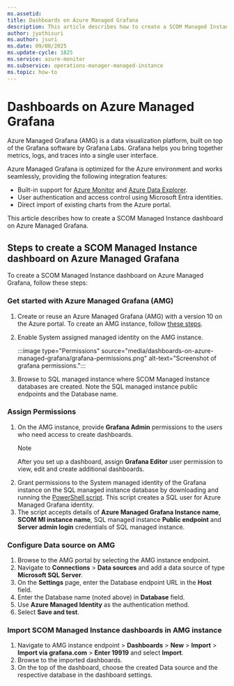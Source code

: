 ```yaml
---
ms.assetid: 
title: Dashboards on Azure Managed Grafana
description: This article describes how to create a SCOM Managed Instance dashboard on Azure Managed Grafana.
author: jyothisuri
ms.author: jsuri
ms.date: 09/08/2025
ms.update-cycle: 1825
ms.service: azure-monitor
ms.subservice: operations-manager-managed-instance
ms.topic: how-to
---
```


# Dashboards on Azure Managed Grafana

Azure Managed Grafana (AMG) is a data visualization platform, built on top of the Grafana software by Grafana Labs. Grafana helps you bring together metrics, logs, and traces into a single user interface.

Azure Managed Grafana is optimized for the Azure environment and works seamlessly, providing the following integration features:

- Built-in support for [Azure Monitor](/azure/azure-monitor/) and [Azure Data Explorer](/azure/data-explorer/).
- User authentication and access control using Microsoft Entra identities.
- Direct import of existing charts from the Azure portal.

This article describes how to create a SCOM Managed Instance dashboard on Azure Managed Grafana.

## Steps to create a SCOM Managed Instance dashboard on Azure Managed Grafana

To create a SCOM Managed Instance dashboard on Azure Managed Grafana, follow these steps:

### Get started with Azure Managed Grafana (AMG)

1. Create or reuse an Azure Managed Grafana (AMG) with a version 10 on the Azure portal. To create an AMG instance, follow [these steps](/azure/managed-grafana/quickstart-managed-grafana-portal).
2. Enable System assigned managed identity on the AMG instance.

     :::image type="Permissions" source="media/dashboards-on-azure-managed-grafana/grafana-permissions.png" alt-text="Screenshot of grafana permissions.":::
3. Browse to SQL managed instance where SCOM Managed Instance databases are created. Note the SQL managed instance public endpoints and the Database name.

### Assign Permissions

1. On the AMG instance, provide **Grafana Admin** permissions to the users who need access to create dashboards.
      >[!NOTE]
      >After you set up a dashboard, assign **Grafana Editor** user permission to view, edit and create additional dashboards.
1. Grant permissions to the System managed identity of the Grafana instance on the SQL managed instance database by downloading and running the [PowerShell script](https://go.microsoft.com/fwlink/?linkid=2252607). This script creates a SQL user for Azure Managed Grafana identity.
1. The script accepts details of **Azure Managed Grafana Instance name**, **SCOM MI instance name**, SQL managed instance **Public endpoint** and **Server admin login** credentials of SQL managed instance.

### Configure Data source on AMG

1. Browse to the AMG portal by selecting the AMG instance endpoint.
2. Navigate to **Connections** > **Data sources** and add a data source of type **Microsoft SQL Server**.
3. On the **Settings** page, enter the Database endpoint URL in the **Host** field.
4. Enter the Database name (noted above) in **Database** field.
5. Use **Azure Managed Identity** as the authentication method.
6. Select **Save and test**.

### Import SCOM Managed Instance dashboards in AMG instance

1. Navigate to AMG instance endpoint > **Dashboards** > **New** > **Import** > **Import via grafana.com** > **Enter 19919** and select **Import**.
2. Browse to the imported dashboards.
3. On the top of the dashboard, choose the created Data source and the respective database in the dashboard settings.